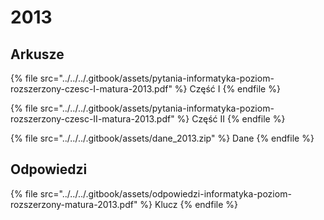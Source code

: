 # 2013

## Arkusze

{% file src="../../../.gitbook/assets/pytania-informatyka-poziom-rozszerzony-czesc-I-matura-2013.pdf" %}
Część I
{% endfile %}

{% file src="../../../.gitbook/assets/pytania-informatyka-poziom-rozszerzony-czesc-II-matura-2013.pdf" %}
Część II
{% endfile %}

{% file src="../../../.gitbook/assets/dane_2013.zip" %}
Dane
{% endfile %}

## Odpowiedzi

{% file src="../../../.gitbook/assets/odpowiedzi-informatyka-poziom-rozszerzony-matura-2013.pdf" %}
Klucz
{% endfile %}
